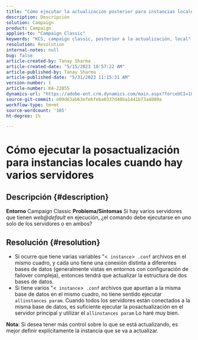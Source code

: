 ```yaml
---
title: "Cómo ejecutar la actualización posterior para instancias locales cuando hay varios servidores"
description: Descripción
solution: Campaign
product: Campaign
applies-to: "Campaign Classic"
keywords: "KCS, campaign classic, posterior a la actualización, local"
resolution: Resolution
internal-notes: null
bug: false
article-created-by: Tanay Sharma .
article-created-date: "5/15/2023 10:57:22 AM"
article-published-by: Tanay Sharma .
article-published-date: "5/31/2023 11:15:31 AM"
version-number: 1
article-number: KA-22055
dynamics-url: "https://adobe-ent.crm.dynamics.com/main.aspx?forceUCI=1&pagetype=entityrecord&etn=knowledgearticle&id=01c5b13e-0ff3-ed11-8848-6045bd006079"
source-git-commit: e09d63ab63efe6feba0337d40ba1441b73a4089a
workflow-type: tm+mt
source-wordcount: '165'
ht-degree: 1%

---
```


# Cómo ejecutar la posactualización para instancias locales cuando hay varios servidores

## Descripción {#description}

<b>Entorno</b>
Campaign Classic
<b>Problema/Síntomas</b>
Si hay varios servidores que tienen *web@default* en ejecución, ¿el comando debe ejecutarse en uno solo de los servidores o en ambos?


## Resolución {#resolution}


- Si ocurre que tiene varias variables &quot;&lt;` instance`>` .conf` archivos en el mismo cuadro, y cada uno tiene una conexión distinta a diferentes bases de datos (generalmente vistas en entornos con configuración de failover compleja), entonces tendrá que actualizar la estructura de dos bases de datos.
- Si tiene varios &quot;&lt;` instance`>` .conf` archivos que apuntan a la misma base de datos en el mismo cuadro, no tiene sentido ejecutar `allinstances param`. Cuando todos los servidores están conectados a la misma base de datos, es suficiente ejecutar la posactualización en el servidor principal y utilizar el `allinstances param` Lo haré muy bien.




<b>Nota</b>: Si desea tener más control sobre lo que se está actualizando, es mejor definir explícitamente la instancia que se va a actualizar.
